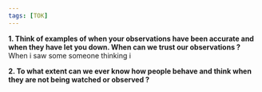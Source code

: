 ```yaml
---
tags: [TOK]
---
```


**1. Think of examples of when your observations have been accurate and when they have let you down. When can we trust our observations ?**
When i saw some someone thinking i 

**2. To what extent can we ever know how people behave and think when they are not being watched or observed ?**

